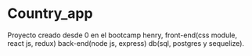 # Country_app

Proyecto creado desde 0 en el bootcamp henry, front-end(css module, react js, redux) back-end(node js, express) db(sql, postgres y sequelize).

